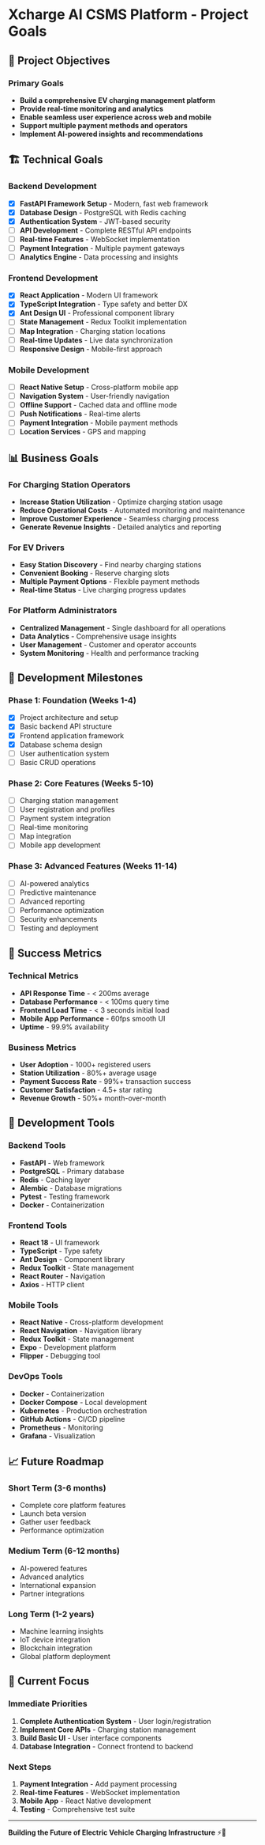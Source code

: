 # Xcharge AI CSMS Platform - Project Goals

## 🎯 Project Objectives

### Primary Goals
- **Build a comprehensive EV charging management platform**
- **Provide real-time monitoring and analytics**
- **Enable seamless user experience across web and mobile**
- **Support multiple payment methods and operators**
- **Implement AI-powered insights and recommendations**

## 🏗️ Technical Goals

### Backend Development
- [x] **FastAPI Framework Setup** - Modern, fast web framework
- [x] **Database Design** - PostgreSQL with Redis caching
- [x] **Authentication System** - JWT-based security
- [ ] **API Development** - Complete RESTful API endpoints
- [ ] **Real-time Features** - WebSocket implementation
- [ ] **Payment Integration** - Multiple payment gateways
- [ ] **Analytics Engine** - Data processing and insights

### Frontend Development
- [x] **React Application** - Modern UI framework
- [x] **TypeScript Integration** - Type safety and better DX
- [x] **Ant Design UI** - Professional component library
- [ ] **State Management** - Redux Toolkit implementation
- [ ] **Map Integration** - Charging station locations
- [ ] **Real-time Updates** - Live data synchronization
- [ ] **Responsive Design** - Mobile-first approach

### Mobile Development
- [ ] **React Native Setup** - Cross-platform mobile app
- [ ] **Navigation System** - User-friendly navigation
- [ ] **Offline Support** - Cached data and offline mode
- [ ] **Push Notifications** - Real-time alerts
- [ ] **Payment Integration** - Mobile payment methods
- [ ] **Location Services** - GPS and mapping

## 📊 Business Goals

### For Charging Station Operators
- **Increase Station Utilization** - Optimize charging station usage
- **Reduce Operational Costs** - Automated monitoring and maintenance
- **Improve Customer Experience** - Seamless charging process
- **Generate Revenue Insights** - Detailed analytics and reporting

### For EV Drivers
- **Easy Station Discovery** - Find nearby charging stations
- **Convenient Booking** - Reserve charging slots
- **Multiple Payment Options** - Flexible payment methods
- **Real-time Status** - Live charging progress updates

### For Platform Administrators
- **Centralized Management** - Single dashboard for all operations
- **Data Analytics** - Comprehensive usage insights
- **User Management** - Customer and operator accounts
- **System Monitoring** - Health and performance tracking

## 🚀 Development Milestones

### Phase 1: Foundation (Weeks 1-4)
- [x] Project architecture and setup
- [x] Basic backend API structure
- [x] Frontend application framework
- [x] Database schema design
- [ ] User authentication system
- [ ] Basic CRUD operations

### Phase 2: Core Features (Weeks 5-10)
- [ ] Charging station management
- [ ] User registration and profiles
- [ ] Payment system integration
- [ ] Real-time monitoring
- [ ] Map integration
- [ ] Mobile app development

### Phase 3: Advanced Features (Weeks 11-14)
- [ ] AI-powered analytics
- [ ] Predictive maintenance
- [ ] Advanced reporting
- [ ] Performance optimization
- [ ] Security enhancements
- [ ] Testing and deployment

## 🎯 Success Metrics

### Technical Metrics
- **API Response Time** - < 200ms average
- **Database Performance** - < 100ms query time
- **Frontend Load Time** - < 3 seconds initial load
- **Mobile App Performance** - 60fps smooth UI
- **Uptime** - 99.9% availability

### Business Metrics
- **User Adoption** - 1000+ registered users
- **Station Utilization** - 80%+ average usage
- **Payment Success Rate** - 99%+ transaction success
- **Customer Satisfaction** - 4.5+ star rating
- **Revenue Growth** - 50%+ month-over-month

## 🔧 Development Tools

### Backend Tools
- **FastAPI** - Web framework
- **PostgreSQL** - Primary database
- **Redis** - Caching layer
- **Alembic** - Database migrations
- **Pytest** - Testing framework
- **Docker** - Containerization

### Frontend Tools
- **React 18** - UI framework
- **TypeScript** - Type safety
- **Ant Design** - Component library
- **Redux Toolkit** - State management
- **React Router** - Navigation
- **Axios** - HTTP client

### Mobile Tools
- **React Native** - Cross-platform development
- **React Navigation** - Navigation library
- **Redux Toolkit** - State management
- **Expo** - Development platform
- **Flipper** - Debugging tool

### DevOps Tools
- **Docker** - Containerization
- **Docker Compose** - Local development
- **Kubernetes** - Production orchestration
- **GitHub Actions** - CI/CD pipeline
- **Prometheus** - Monitoring
- **Grafana** - Visualization

## 📈 Future Roadmap

### Short Term (3-6 months)
- Complete core platform features
- Launch beta version
- Gather user feedback
- Performance optimization

### Medium Term (6-12 months)
- AI-powered features
- Advanced analytics
- International expansion
- Partner integrations

### Long Term (1-2 years)
- Machine learning insights
- IoT device integration
- Blockchain integration
- Global platform deployment

## 🎯 Current Focus

### Immediate Priorities
1. **Complete Authentication System** - User login/registration
2. **Implement Core APIs** - Charging station management
3. **Build Basic UI** - User interface components
4. **Database Integration** - Connect frontend to backend

### Next Steps
1. **Payment Integration** - Add payment processing
2. **Real-time Features** - WebSocket implementation
3. **Mobile App** - React Native development
4. **Testing** - Comprehensive test suite

---

**Building the Future of Electric Vehicle Charging Infrastructure** ⚡🚗
